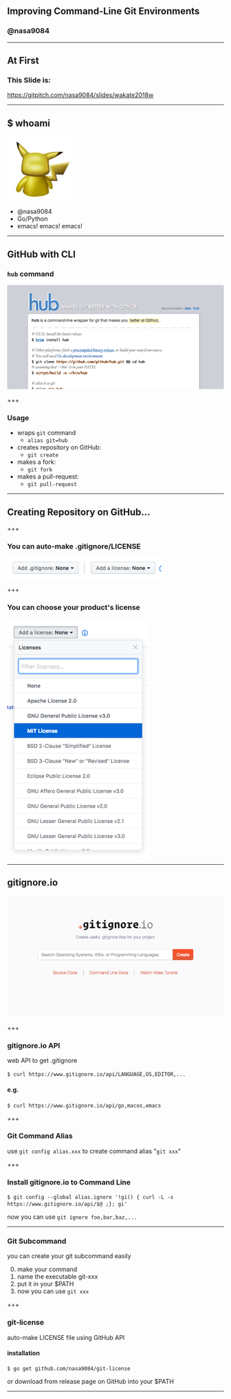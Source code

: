 ## Improving Command-Line Git Environments
### @nasa9084

---

## At First
### This Slide is:
https://gitpitch.com/nasa9084/slides/wakate2018w

---

## $ whoami

![ICON](assets/pika.jpg)

* @nasa9084
* Go/Python
* emacs! emacs! emacs!

---

## GitHub with CLI
### `hub` command

![hub](assets/hub_website.png)

+++

### Usage

- wraps `git` command
  + `alias git=hub`
- creates repository on GitHub:
  + `git create`
- makes a fork:
  + `git fork`
- makes a pull-request:
  + `git pull-request`

---

## Creating Repository on GitHub...

+++

### You can auto-make .gitignore/LICENSE

![gitignore-github](assets/gi-license.png)

+++

### You can choose your product's license

![select-license](assets/select-license.png)

---

## gitignore.io

![gitignore.io](assets/gitignore-io.png)

+++

### gitignore.io API

web API to get .gitignore

`$ curl https://www.gitignore.io/api/LANGUAGE,OS,EDITOR,...`

#### e.g.

`$ curl https://www.gitignore.io/api/go,macos,emacs`

+++

### Git Command Alias

use `git config alias.xxx` to create command alias "`git xxx`"

+++

### Install gitignore.io to Command Line

``` shell
$ git config --global alias.ignore '!gi() { curl -L -s https://www.gitignore.io/api/$@ ;}; gi'
```

now you can use `git ignore foo,bar,baz,...`

---

### Git Subcommand

you can create your git subcommand easily

0. make your command
0. name the executable git-xxx
0. put it in your $PATH
0. now you can use `git xxx`

+++

### git-license

auto-make LICENSE file using GitHub API

#### installation

``` shell
$ go get github.com/nasa9084/git-license
```

or download from release page on GitHub into your $PATH

---

# </present>
